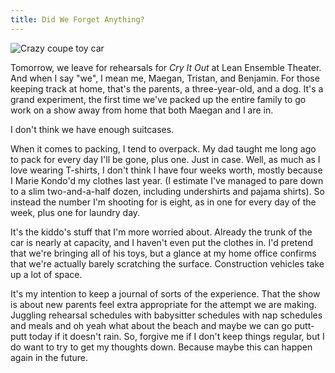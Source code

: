 ```yaml
---
title: Did We Forget Anything?
---
```

![Crazy coupe toy car](/uploads/crazy-coupe.jpg "Think we can fit another suitcase in there?")

Tomorrow, we leave for rehearsals for _Cry It Out_ at Lean Ensemble Theater. And when I say "we", I mean me, Maegan, Tristan, and Benjamin. For those keeping track at home, that's the parents, a three-year-old, and a dog. It's a grand experiment, the first time we've packed up the entire family to go work on a show away from home that both Maegan and I are in.

I don't think we have enough suitcases.

When it comes to packing, I tend to overpack. My dad taught me long ago to pack for every day I'll be gone, plus one. Just in case. Well, as much as I love wearing T-shirts, I don't think I have four weeks worth, mostly because I Marie Kondo'd my clothes last year. (I estimate I've managed to pare down to a slim two-and-a-half dozen, including undershirts and pajama shirts). So instead the number I'm shooting for is eight, as in one for every day of the week, plus one for laundry day.

It's the kiddo's stuff that I'm more worried about. Already the trunk of the car is nearly at capacity, and I haven't even put the clothes in. I'd pretend that we're bringing all of his toys, but a glance at my home office confirms that we're actually barely scratching the surface. Construction vehicles take up a lot of space.

It's my intention to keep a journal of sorts of the experience. That the show is about new parents feel extra appropriate for the attempt we are making. Juggling rehearsal schedules with babysitter schedules with nap schedules and meals and oh yeah what about the beach and maybe we can go putt-putt today if it doesn't rain. So, forgive me if I don't keep things regular, but I do want to try to get my thoughts down. Because maybe this can happen again in the future.
